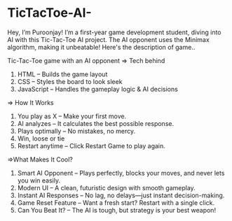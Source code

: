 # TicTacToe-AI-
Hey, I’m Puroonjay!
I’m a first-year game development student, diving into AI with this Tic-Tac-Toe AI project. The AI opponent uses the Minimax algorithm, making it unbeatable!
Here's the description of game..

Tic-Tac-Toe game with an AI opponent
=> Tech behind
1) HTML – Builds the game layout
2) CSS – Styles the board to look sleek
3) JavaScript – Handles the gameplay logic & AI decisions

=> How It Works
1) You play as X – Make your first move.
2) AI analyzes – It calculates the best possible response.
3) Plays optimally – No mistakes, no mercy.
4) Win, loose or tie
5) Restart anytime – Click Restart Game to play again.

=>What Makes It Cool?
1) Smart AI Opponent – Plays perfectly, blocks your moves, and never lets you win easily.
2) Modern UI – A clean, futuristic design with smooth gameplay.
3) Instant AI Responses – No lag, no delays—just instant decision-making.
4) Game Reset Feature – Want a fresh start? Restart with a single click.
5) Can You Beat It? – The AI is tough, but strategy is your best weapon!
